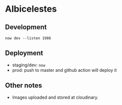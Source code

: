 # Albicelestes

## Development

`now dev --listen 1986`

## Deployment

- staging/dev: `now`
- prod: push to master and github action will deploy it

## Other notes

- Images uploaded and stored at cloudinary.
